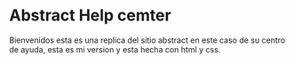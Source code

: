 # Abstract Help cemter
Bienvenidos esta es una replica del sitio abstract en este caso de su centro de ayuda, esta es mi version y esta hecha con html y css.
